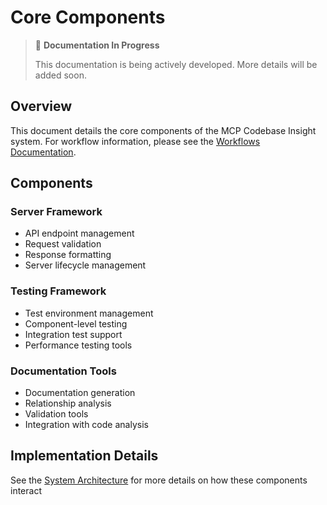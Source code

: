 # Core Components

> 🚧 **Documentation In Progress**
> 
> This documentation is being actively developed. More details will be added soon.

## Overview

This document details the core components of the MCP Codebase Insight system. For workflow information, please see the [Workflows Documentation](../workflows/README.md).

## Components

### Server Framework
- API endpoint management
- Request validation
- Response formatting
- Server lifecycle management

### Testing Framework
- Test environment management
- Component-level testing
- Integration test support
- Performance testing tools

### Documentation Tools
- Documentation generation
- Relationship analysis
- Validation tools
- Integration with code analysis

## Implementation Details

See the [System Architecture](../system_architecture/README.md) for more details on how these components interact 